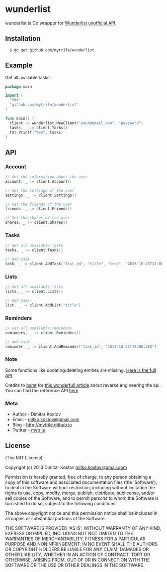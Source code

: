 # wunderlist

wunderlist is Go wrapper for [Wunderlist](https://www.wunderlist.com/) [unofficial API](https://wunderpy.readthedocs.org/en/latest/wunderlist_api/index.html).

## Installation

      $ go get github.com/mytrile/wunderlist

## Example

Get all available tasks

``` go
package main

import (
  "fmt"
  "github.com/mytrile/wunderlist"
)

func main() {
  client := wunderlist.NewClient("your@email.com", "password")
  tasks, _ := client.Tasks()
  fmt.Printf("%+v", tasks)
}
```

## API

### Account

``` go
// Get the information about the user
account, _ := client.Account()
```

``` go
// Get the settings of the user
settings, _ := client.Settings()
```

``` go
// Get the friends of the user
friends, _ := client.Friends()
```

``` go
// Get the shares of the user
shares, _ := client.Shares()
```

### Tasks

``` go
// Get all available tasks
tasks, _ := client.Tasks()
```

``` go
// Add task
task, _ := client.AddTask("list_id", "title", "true", "2013-10-23T17:06:28Z")
```

### Lists

``` go
// Get all available lists
lists, _ := client.Lists()
```

``` go
// Add task
list, _ := client.AddList("title")
```

### Reminders

``` go
// Get all available reminders
reminders, _ := client.Reminders()
```

``` go
// Add task
reminder, _ := client.AddReminder("task_id", "2013-10-23T17:06:28Z")
```

### Note
Some functions like updating/deleting entities are missing. [Here is the full API](http://godoc.org/github.com/mytrile/wunderlist).

Credits to [bsmt](https://github.com/bsmt) for
[this wonderfull article](http://bsmt.me/blog/2013/03/02/reverse-engineering-the-wunderlist-api/) about reverse engineering the api. You can find the reference API [here](https://wunderpy.readthedocs.org/en/latest/).

### Meta

* Author  - Dimitar Kostov
* Email   - mitko.kostov@gmail.com
* Blog    - <http://mytrile.github.io>
* Twitter - [mytrile](https://twitter.com/mytrile)

## License

(The MIT License)

Copyright (c) 2013 Dimitar Kostov <mitko.kostov@gmail.com>

Permission is hereby granted, free of charge, to any person obtaining
a copy of this software and associated documentation files (the
'Software'), to deal in the Software without restriction, including
without limitation the rights to use, copy, modify, merge, publish,
distribute, sublicense, and/or sell copies of the Software, and to
permit persons to whom the Software is furnished to do so, subject to
the following conditions:

The above copyright notice and this permission notice shall be
included in all copies or substantial portions of the Software.

THE SOFTWARE IS PROVIDED 'AS IS', WITHOUT WARRANTY OF ANY KIND,
EXPRESS OR IMPLIED, INCLUDING BUT NOT LIMITED TO THE WARRANTIES OF
MERCHANTABILITY, FITNESS FOR A PARTICULAR PURPOSE AND NONINFRINGEMENT.
IN NO EVENT SHALL THE AUTHORS OR COPYRIGHT HOLDERS BE LIABLE FOR ANY
CLAIM, DAMAGES OR OTHER LIABILITY, WHETHER IN AN ACTION OF CONTRACT,
TORT OR OTHERWISE, ARISING FROM, OUT OF OR IN CONNECTION WITH THE
SOFTWARE OR THE USE OR OTHER DEALINGS IN THE SOFTWARE.
